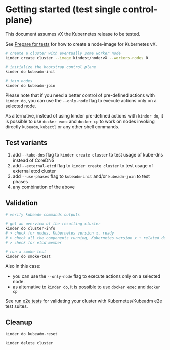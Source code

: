 # Getting started (test single control-plane)

This document assumes vX the Kubernetes release to be tested.

See [Prepare for tests](prepare-for-tests.md) for how to create a node-image for Kubernetes vX.

```bash
# create a cluster with eventually some worker node
kinder create cluster --image kindest/node:vX --workers-nodes 0

# initialize the bootstrap control plane
kinder do kubeadm-init

# join nodes
kinder do kubeadm-join
```

Please note that if you need a better control of pre-defined actions with `kinder do`, you can use
the `--only-node` flag to execute actions only on a selected node.

As alternative, instead of using kinder pre-defined actions with `kinder do`, it is possible to
use `docker exec` and `docker cp` to work on nodes invoking directly `kubeadm`, `kubectl` or
any other shell commands.

## Test variants

1. add `--kube-dns` flag to `kinder create cluster` to test usage of kube-dns instead of CoreDNS
2. add `--external-etcd` flag to `kinder create cluster` to test usage of external etcd cluster
3. add `--use-phases` flag to `kubeadm-init` and/or `kubeadm-join` to test phases
4. any combination of the above

## Validation

```bash
# verify kubeadm commands outputs

# get an overview of the resulting cluster
kinder do cluster-info
# > check for nodes, Kubernetes version x, ready
# > check all the components running, Kubernetes version x + related dependencies
# > check for etcd member

# run a smoke test
kinder do smoke-test
```

Also in this case:

- you can use the `--only-node` flag to execute actions only on a selected node.
- as alternative to `kinder do`, it is possible to use `docker exec` and `docker cp`

See [run e2e tests](e2e-test.md) for validating your cluster with Kubernetes/Kubeadm e2e test suites.

## Cleanup

```bash
kinder do kubeadm-reset

kinder delete cluster
```
